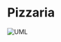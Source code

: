 # Pizzaria

![UML](https://user-images.githubusercontent.com/87334467/206814520-af9ab069-80e6-4286-8f06-767baf29c761.png)
